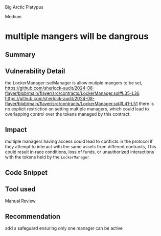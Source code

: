 Big Arctic Platypus

Medium

# multiple mangers will be dangrous

## Summary

## Vulnerability Detail
the LockerManager::setManager is allow mutiple mangers to be set,
https://github.com/sherlock-audit/2024-08-flayer/blob/main/flayer/src/contracts/LockerManager.sol#L35-L36
https://github.com/sherlock-audit/2024-08-flayer/blob/main/flayer/src/contracts/LockerManager.sol#L41-L51
there is no explicit restriction on setting multiple managers, which could lead to overlapping control over the tokens managed by this contract.
## Impact
multiple managers having access could lead to conflicts in the protocol if they attempt to interact with the same assets from different contracts, This could result in race conditions, loss of funds, or unauthorized interactions with the tokens held by the `LockerManager`.
## Code Snippet

## Tool used

Manual Review

## Recommendation
add a safeguard ensuring only one manager can be active